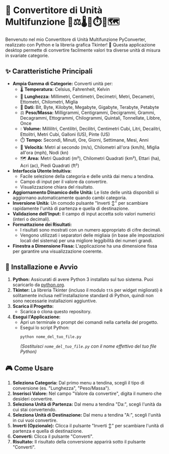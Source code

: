 # 🐍 Convertitore di Unità Multifunzione 📐⚖️🌡️💾⏱️💨🗺️

Benvenuto nel mio Convertitore di Unità Multifunzione PyConverter, realizzato con Python e la libreria grafica Tkinter! 🚀 Questa applicazione desktop permette di convertire facilmente valori tra diverse unità di misura in svariate categorie.

## ✨ Caratteristiche Principali

* **Ampia Gamma di Categorie:** Converti unità per:
    * 🌡️ **Temperatura:** Celsius, Fahrenheit, Kelvin
    * 📏 **Lunghezza:** Millimetri, Centimetri, Decimetri, Metri, Decametri, Ettometri, Chilometri, Miglia
    * 💾 **Dati:** Bit, Byte, Kilobyte, Megabyte, Gigabyte, Terabyte, Petabyte
    * ⚖️ **Peso/Massa:** Milligrammi, Centigrammi, Decigrammi, Grammi, Decagrammi, Ettogrammi, Chilogrammi, Quintali, Tonnellate, Libbre, Once
    * 💧 **Volume:** Millilitri, Centilitri, Decilitri, Centimetri Cubi, Litri, Decalitri, Ettolitri, Metri Cubi, Galloni (US), Pinte (US)
    * ⏱️ **Tempo:** Secondi, Minuti, Ore, Giorni, Settimane, Mesi, Anni
    * 💨 **Velocità:** Metri al secondo (m/s), Chilometri all'ora (km/h), Miglia all'ora (mph), Nodi (kn)
    * 🗺️ **Area:** Metri Quadrati (m²), Chilometri Quadrati (km²), Ettari (ha), Acri (ac), Piedi Quadrati (ft²)
* **Interfaccia Utente Intuitiva:**
    * Facile selezione della categoria e delle unità dai menu a tendina.
    * Campo di input per il valore da convertire.
    * Visualizzazione chiara del risultato.
* **Aggiornamento Dinamico delle Unità:** Le liste delle unità disponibili si aggiornano automaticamente quando cambi categoria.
* **Inversione Unità:** Un comodo pulsante "Inverti ↕" per scambiare rapidamente l'unità di partenza e quella di destinazione.
* **Validazione dell'Input:** Il campo di input accetta solo valori numerici (interi o decimali).
* **Formattazione dei Risultati:**
    * I risultati sono mostrati con un numero appropriato di cifre decimali.
    * Vengono utilizzati i separatori delle migliaia (in base alle impostazioni locali del sistema) per una migliore leggibilità dei numeri grandi.
* **Finestra a Dimensione Fissa:** L'applicazione ha una dimensione fissa per garantire una visualizzazione coerente.

## 🚀 Installazione e Avvio

1.  **Python:** Assicurati di avere Python 3 installato sul tuo sistema. Puoi scaricarlo da [python.org](https://www.python.org/).
2.  **Tkinter:** La libreria Tkinter (incluso il modulo `ttk` per widget migliorati) è solitamente inclusa nell'installazione standard di Python, quindi non sono necessarie installazioni aggiuntive.
3.  **Scarica il Progetto:**
    * Scarica o clona questo repository.
4.  **Esegui l'Applicazione:**
    * Apri un terminale o prompt dei comandi nella cartella del progetto.
    * Esegui lo script Python:
        ```bash
        python nome_del_tuo_file.py
        ```
        *(Sostituisci `nome_del_tuo_file.py` con il nome effettivo del tuo file Python)*

## 🎮 Come Usare

1.  **Seleziona Categoria:** Dal primo menu a tendina, scegli il tipo di conversione (es. "Lunghezza", "Peso/Massa").
2.  **Inserisci Valore:** Nel campo "Valore da convertire", digita il numero che desideri convertire.
3.  **Seleziona Unità di Partenza:** Dal menu a tendina "Da:", scegli l'unità da cui stai convertendo.
4.  **Seleziona Unità di Destinazione:** Dal menu a tendina "A:", scegli l'unità in cui vuoi convertire.
5.  **Inverti (Opzionale):** Clicca il pulsante "Inverti ↕" per scambiare l'unità di partenza e quella di destinazione.
6.  **Converti:** Clicca il pulsante "Converti".
7.  **Risultato:** Il risultato della conversione apparirà sotto il pulsante "Converti".

